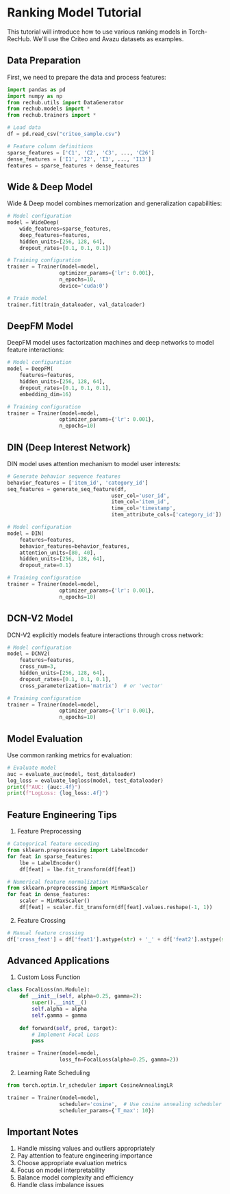# Ranking Model Tutorial

This tutorial will introduce how to use various ranking models in Torch-RecHub. We'll use the Criteo and Avazu datasets as examples.

## Data Preparation

First, we need to prepare the data and process features:

```python
import pandas as pd
import numpy as np
from rechub.utils import DataGenerator
from rechub.models import *
from rechub.trainers import *

# Load data
df = pd.read_csv("criteo_sample.csv")

# Feature column definitions
sparse_features = ['C1', 'C2', 'C3', ..., 'C26']
dense_features = ['I1', 'I2', 'I3', ..., 'I13']
features = sparse_features + dense_features
```

## Wide & Deep Model

Wide & Deep model combines memorization and generalization capabilities:

```python
# Model configuration
model = WideDeep(
    wide_features=sparse_features,
    deep_features=features,
    hidden_units=[256, 128, 64],
    dropout_rates=[0.1, 0.1, 0.1])

# Training configuration
trainer = Trainer(model=model,
                 optimizer_params={'lr': 0.001},
                 n_epochs=10,
                 device='cuda:0')

# Train model
trainer.fit(train_dataloader, val_dataloader)
```

## DeepFM Model

DeepFM model uses factorization machines and deep networks to model feature interactions:

```python
# Model configuration
model = DeepFM(
    features=features,
    hidden_units=[256, 128, 64],
    dropout_rates=[0.1, 0.1, 0.1],
    embedding_dim=16)

# Training configuration
trainer = Trainer(model=model,
                 optimizer_params={'lr': 0.001},
                 n_epochs=10)
```

## DIN (Deep Interest Network)

DIN model uses attention mechanism to model user interests:

```python
# Generate behavior sequence features
behavior_features = ['item_id', 'category_id']
seq_features = generate_seq_feature(df,
                                  user_col='user_id',
                                  item_col='item_id',
                                  time_col='timestamp',
                                  item_attribute_cols=['category_id'])

# Model configuration
model = DIN(
    features=features,
    behavior_features=behavior_features,
    attention_units=[80, 40],
    hidden_units=[256, 128, 64],
    dropout_rate=0.1)

# Training configuration
trainer = Trainer(model=model,
                 optimizer_params={'lr': 0.001},
                 n_epochs=10)
```

## DCN-V2 Model

DCN-V2 explicitly models feature interactions through cross network:

```python
# Model configuration
model = DCNV2(
    features=features,
    cross_num=3,
    hidden_units=[256, 128, 64],
    dropout_rates=[0.1, 0.1, 0.1],
    cross_parameterization='matrix')  # or 'vector'

# Training configuration
trainer = Trainer(model=model,
                 optimizer_params={'lr': 0.001},
                 n_epochs=10)
```

## Model Evaluation

Use common ranking metrics for evaluation:

```python
# Evaluate model
auc = evaluate_auc(model, test_dataloader)
log_loss = evaluate_logloss(model, test_dataloader)
print(f"AUC: {auc:.4f}")
print(f"LogLoss: {log_loss:.4f}")
```

## Feature Engineering Tips

1. Feature Preprocessing
```python
# Categorical feature encoding
from sklearn.preprocessing import LabelEncoder
for feat in sparse_features:
    lbe = LabelEncoder()
    df[feat] = lbe.fit_transform(df[feat])

# Numerical feature normalization
from sklearn.preprocessing import MinMaxScaler
for feat in dense_features:
    scaler = MinMaxScaler()
    df[feat] = scaler.fit_transform(df[feat].values.reshape(-1, 1))
```

2. Feature Crossing
```python
# Manual feature crossing
df['cross_feat'] = df['feat1'].astype(str) + '_' + df['feat2'].astype(str)
```

## Advanced Applications

1. Custom Loss Function
```python
class FocalLoss(nn.Module):
    def __init__(self, alpha=0.25, gamma=2):
        super().__init__()
        self.alpha = alpha
        self.gamma = gamma
    
    def forward(self, pred, target):
        # Implement Focal Loss
        pass

trainer = Trainer(model=model,
                 loss_fn=FocalLoss(alpha=0.25, gamma=2))
```

2. Learning Rate Scheduling
```python
from torch.optim.lr_scheduler import CosineAnnealingLR

trainer = Trainer(model=model,
                 scheduler='cosine',  # Use cosine annealing scheduler
                 scheduler_params={'T_max': 10})
```

## Important Notes

1. Handle missing values and outliers appropriately
2. Pay attention to feature engineering importance
3. Choose appropriate evaluation metrics
4. Focus on model interpretability
5. Balance model complexity and efficiency
6. Handle class imbalance issues